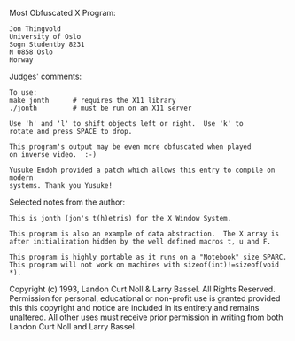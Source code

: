Most Obfuscated X Program:

	Jon Thingvold
	University of Oslo
	Sogn Studentby 8231
	N 0858 Oslo
	Norway


Judges' comments:

    To use:
	make jonth		# requires the X11 library
	./jonth			# must be run on an X11 server

    Use 'h' and 'l' to shift objects left or right.  Use 'k' to
    rotate and press SPACE to drop.

    This program's output may be even more obfuscated when played 
    on inverse video.  :-)

    Yusuke Endoh provided a patch which allows this entry to compile on modern
    systems. Thank you Yusuke!

Selected notes from the author:

    This is jonth (jon's t(h)etris) for the X Window System.

    This program is also an example of data abstraction.  The X array is 
    after initialization hidden by the well defined macros t, u and F.

    This program is highly portable as it runs on a "Notebook" size SPARC.
    This program will not work on machines with sizeof(int)!=sizeof(void *).

Copyright (c) 1993, Landon Curt Noll & Larry Bassel.
All Rights Reserved.  Permission for personal, educational or non-profit use is
granted provided this this copyright and notice are included in its entirety
and remains unaltered.  All other uses must receive prior permission in writing
from both Landon Curt Noll and Larry Bassel.
